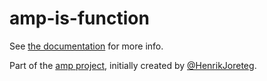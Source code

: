 # amp-is-function

See [the documentation](http://amp.ampersandjs.com#amp-is-function) for more info.

Part of the [amp project](http://amp.ampersandjs.com#amp-is-function), initially created by [@HenrikJoreteg](http://twitter.com/henrikjoreteg).